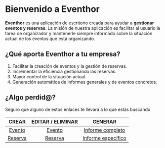 # Bienvenido a Eventhor

**Eventhor** es una aplicación de escritorio creada para ayudar a **gestionar eventos y reservas**. La misión de nuestra aplicación es facilitar al usuario la tarea de organizador y mantenerle siempre informado sobre la situación actual de los eventos que está organizando.



## ¿Qué aporta Eventhor a tu empresa?

1. Facilitar la creación de eventos y la gestión de reservas.
2. Incrementar la eficiencia gestionando las reservas.
3. Mayor control de la situación actual.
4. Generación automática de informes generales y de eventos concretos.



## ¿Algo perdid@?

Seguro que alguno de estos enlaces te llevará a lo que estás buscando

|                CREAR                 |                 EDITAR / ELIMINAR                 |                       GENERAR                        |
| :----------------------------------: | :-----------------------------------------------: | :--------------------------------------------------: |
|  [Evento](user_guide/#nuevo-evento)  |  [Evento](user_guide/#editar-y-eliminar-eventos)  |   [Informe completo](user_guide/#informe-completo)   |
| [Reserva](user_guide/#nueva-reserva) | [Reserva](user_guide/#editar-y-eliminar-reservas) | [Informe específico](user_guide/#informe-especifico) |

